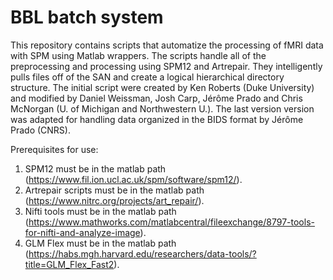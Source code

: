 # BBL batch system
This repository contains scripts that automatize the processing of fMRI data with SPM using Matlab wrappers. The scripts handle all of the preprocessing and processing using SPM12 and Artrepair.  They intelligently pulls files off of the SAN and create a logical hierarchical directory structure.
The initial script were created by Ken Roberts (Duke University) and modified by Daniel Weissman, Josh Carp, Jérôme Prado and Chris McNorgan (U. of Michigan and Northwestern U.). The last version version was adapted for handling data organized in the BIDS format by Jérôme Prado (CNRS).

Prerequisites for use:

1) SPM12 must be in the matlab path (https://www.fil.ion.ucl.ac.uk/spm/software/spm12/).
2) Artrepair scripts must be in the matlab path (https://www.nitrc.org/projects/art_repair/).
3) Nifti tools must be in the matlab path (https://www.mathworks.com/matlabcentral/fileexchange/8797-tools-for-nifti-and-analyze-image).
4) GLM Flex must be in the matlab path (https://habs.mgh.harvard.edu/researchers/data-tools/?title=GLM_Flex_Fast2).
